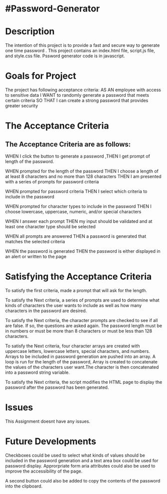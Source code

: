 
<h1> #Password-Generator</h1>

<h1>Description</h1>
The intention of this project is to provide a fast and secure way to generate one time password . This project contains an index.html file, script.js file, and style.css file. Pssword generator code is in javascript.<br>

<h1>Goals for Project</h1>

The project has following acceptance criteria:
AS AN employee with access to sensitive data I WANT to randomly generate a password that meets certain criteria SO THAT I can create a strong password that provides greater security

<h1>The Acceptance Criteria</h1>
<h2>The Acceptance Criteria are as follows:</h2>

WHEN I click the button to generate a password ,THEN I get prompt of length of the password.

WHEN prompted for the length of the password  THEN I choose a length of at least 8 characters and no more than 128 characters
THEN I am presented with a series of prompts for password criteria

WHEN prompted for password criteria THEN I select which criteria to include in the password

WHEN prompted for character types to include in the password THEN I choose lowercase, uppercase, numeric, and/or special characters

WHEN I answer each prompt THEN my input should be validated and at least one character type should be selected

WHEN all prompts are answered THEN a password is generated that matches the selected criteria

WHEN the password is generated THEN the password is either displayed in an alert or written to the page


<h1>Satisfying the Acceptance Criteria</h1>

<p>To satisfy the first criteria, made a prompt that will ask for the length.</p>

<p>To satisfy the Next criteria, a series of prompts are used to determine what kinds of characters the user wants to include as well as how many characters in the password are desired.</p>

<p>To satisfy the Next criteria, the character prompts are checked to see if all are false. If so, the questions are asked again. The password length must be in numbers or must be more than 8 characters or must be less than 128 characters.</p>

<p>To satisfy the Next criteria, four character arrays are created with uppercase letters, lowercase letters, special characters, and numbers. Arrays to be included in password generation are pushed into an array. A loop is run for the length of the password, Array is created to concatenate the values of the characters user want.The character is then concatenated into a password string variable.</p>

<p>To satisfy the Next criteria, the script modifies the HTML page to display the password after the password has been generated.</p>


<h1>Issues</h1>
This Assignment doesnt have any issues.

<h1>Future Developments</h1>

Checkboxes could be used to select what kinds of values should be included in the password generation and a text area box could be used for password display. Approrpriate form aria attributes could also be used to improve the accessibility of the page.

A second button could also be added to copy the contents of the password into the clipboard.